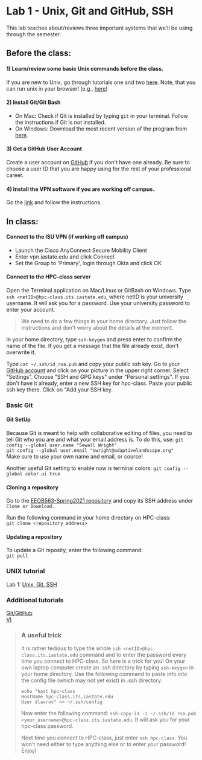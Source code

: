 # Lab 1 - Unix, Git and GitHub, SSH

This lab teaches about/reviews three important systems that we'll be using through the semester.

## Before the class:

#### 1) Learn/review some basic Unix commands before the class.  
If you are new to Unix, go through tutorials one and two [here](http://www.ee.surrey.ac.uk/Teaching/Unix/). Note, that you can run unix in your browser! (e.g., [here](https://www.tutorialspoint.com/unix_terminal_online.php)) 

#### 2) Install Git/Git Bash
- On Mac: Check if Git is installed by typing `git` in your terminal. Follow the instructions if Git is not installed.
- On Windows: Download the most recent version of the program from [here](https://gitforwindows.org/).

#### 3) Get a GitHub User Account

Create a user account on [GitHub](https://github.com/join) if you don't have one already. 
Be sure to choose a user ID that you are happy using for the rest of your professional career.

#### 4) Install the VPN software if you are working off campus.

Go the [link](https://iastate.service-now.com/it?id=kb_article_view&sysparm_article=KB0011105)
and follow the instructions.

## In class:

#### Connect to the ISU VPN (if working off campus)

- Launch the Cisco AnyConnect Secure Mobility Client
- Enter vpn.iastate.edu and click Connect
- Set the Group to 'Primary', login through Okta and click OK

#### Connect to the HPC-class server

Open the Terminal application on Mac/Linux or GitBash on Windows. 
Type `ssh <netID>@hpc-class.its.iastate.edu`, where netID is your university username. 
It will ask you for a password. Use your university password to enter your account.

> We need to do a few things in your home directory. 
> Just follow the instructions and don't worry about the details at the moment.

In your home directory, type `ssh-keygen` and press enter to confirm the name of the file.
If you get a message that the file already exist, don't overwrite it.

Type `cat ~/.ssh/id_rsa.pub` and copy your public ssh key. 
Go to your [GitHub account](www.github.com) and click on your picture in the upper right corner. Select "Settings".
Choose "SSH and GPG keys" under "Personal settings". If you don't have it already, enter a new SSH key for hpc-class. 
Paste your public ssh key there. Click on "Add your SSH key.

### Basic Git

#### Git SetUp

Because Git is meant to help with collaborative editing of files, 
you need to tell Git who you are and what your email address is. 
To do this, use:
`git config --global user.name "Sewall Wright"`   
`git config --global user.email "swright@adaptivelandscape.org"`  
Make sure to use your own name and email, or course!

Another useful Git setting to enable now is terminal colors:
`git config --global color.ui true`

#### Cloning a repository

Go to the [EEOB563-Spring2021 repository](https://github.com/ISU-MolPhyl/EEOB563-Spring2021) and copy its SSH address under `Clone or Download.`

Run the following command in your home directory on HPC-class:  
`git clone <repository address>`

#### Updating a repository

To update a Git reposity, enter the following command:  
`git pull`


### UNIX tutorial

Lab 1: [Unix, Git, SSH](https://data-skills.github.io/tutorials/UNIX.pdf)

### Additional tutorials

[Git/GitHub](https://data-skills.github.io/tutorials/git.pdf)  
[VI](https://data-skills.github.io/tutorials/vi_tutorial.pdf)  

> ### A useful trick
>
> It is rather tedious to type the whole `ssh <netID>@hpc-class.its.iastate.edu` command 
> and to enter the password every time you connect to HPC-class.  So here is a trick for you! 
> On your own laptop computer create an .ssh directory by typing `ssh-keygen` in your home directory. 
> Use the following command to paste info into the config file (which may not yet exist) in .ssh directory:
> 
> ```
> echo "host hpc-class
> HostName hpc-class.its.iastate.edu
> User dlavrov" >> ~/.ssh/config
> ```
> Now enter the following command: `ssh-copy-id -i ~/.ssh/id_rsa.pub <your_username>@hpc-class.its.iastate.edu`.
> It will ask you for your hpc-class password.
>
> Next time you connect to HPC-class, just enter `ssh hpc-class`.  You won't need either to type anything else or to enter your password!
> Enjoy!




